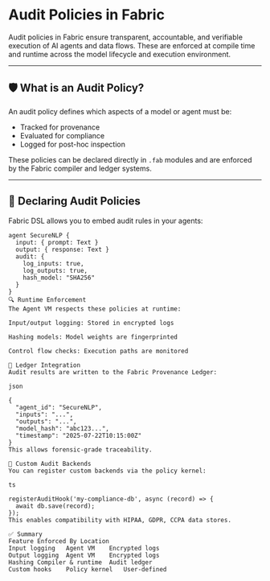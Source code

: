 # Audit Policies in Fabric

Audit policies in Fabric ensure transparent, accountable, and verifiable execution of AI agents and data flows. These are enforced at compile time and runtime across the model lifecycle and execution environment.

---

## 🛡️ What is an Audit Policy?

An audit policy defines which aspects of a model or agent must be:

- Tracked for provenance
- Evaluated for compliance
- Logged for post-hoc inspection

These policies can be declared directly in `.fab` modules and are enforced by the Fabric compiler and ledger systems.

---

## 📝 Declaring Audit Policies

Fabric DSL allows you to embed audit rules in your agents:

```fab
agent SecureNLP {
  input: { prompt: Text }
  output: { response: Text }
  audit: {
    log_inputs: true,
    log_outputs: true,
    hash_model: "SHA256"
  }
}
🔍 Runtime Enforcement
The Agent VM respects these policies at runtime:

Input/output logging: Stored in encrypted logs

Hashing models: Model weights are fingerprinted

Control flow checks: Execution paths are monitored

🔗 Ledger Integration
Audit results are written to the Fabric Provenance Ledger:

json

{
  "agent_id": "SecureNLP",
  "inputs": "...",
  "outputs": "...",
  "model_hash": "abc123...",
  "timestamp": "2025-07-22T10:15:00Z"
}
This allows forensic-grade traceability.

🧩 Custom Audit Backends
You can register custom backends via the policy kernel:

ts

registerAuditHook('my-compliance-db', async (record) => {
  await db.save(record);
});
This enables compatibility with HIPAA, GDPR, CCPA data stores.

✅ Summary
Feature	Enforced By	Location
Input logging	Agent VM	Encrypted logs
Output logging	Agent VM	Encrypted logs
Hashing	Compiler & runtime	Audit ledger
Custom hooks	Policy kernel	User-defined
